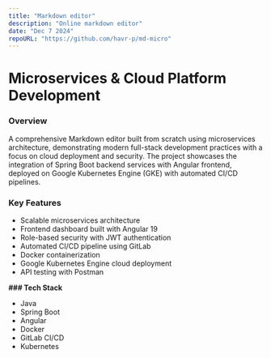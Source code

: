 ```yaml
---
title: "Markdown editor"
description: "Online markdown editor"
date: "Dec 7 2024"
repoURL: "https://github.com/havr-p/md-micro"
---
```




# Microservices & Cloud Platform Development

### Overview
A comprehensive Markdown editor built from scratch using microservices architecture, demonstrating modern full-stack development practices with a focus on cloud deployment and security. The project showcases the integration of Spring Boot backend services with Angular frontend, deployed on Google Kubernetes Engine (GKE) with automated CI/CD pipelines.

### Key Features
- Scalable microservices architecture
- Frontend dashboard built with Angular 19
- Role-based security with JWT authentication
- Automated CI/CD pipeline using GitLab
- Docker containerization
- Google Kubernetes Engine cloud deployment
- API testing with Postman

**### Tech Stack**
- Java
- Spring Boot
- Angular
- Docker
- GitLab CI/CD
- Kubernetes
